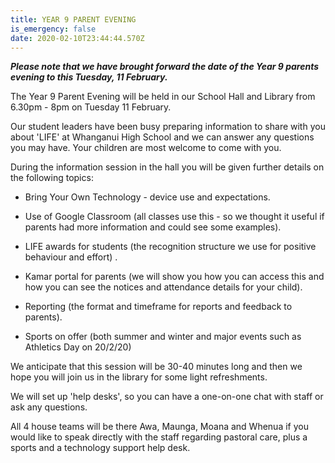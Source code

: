 ```yaml
---
title: YEAR 9 PARENT EVENING
is_emergency: false
date: 2020-02-10T23:44:44.570Z
---
```

***Please note that we have brought forward the date of the Year 9 parents evening to this Tuesday, 11 February.***

The Year 9 Parent Evening will be held in our School Hall and Library from 6.30pm - 8pm on Tuesday 11 February.

Our student leaders have been busy preparing information to share with you about 'LIFE' at Whanganui High School and we can answer any questions you may have. Your children are most welcome to come with you.

During the information session in the hall you will be given further details on the following topics:  

* Bring Your Own Technology - device use and expectations.  
* Use of Google Classroom (all classes use this - so we thought it useful if parents had more information and could see some examples).  
* LIFE awards for students (the recognition structure we use for positive behaviour and effort).  
* Kamar portal for parents (we will show you how you can access this and how you can see the notices and attendance details for your child).  
* Reporting (the format and timeframe for reports and feedback to parents).  
* Sports on offer (both summer and winter and major events such as Athletics Day on 20/2/20)

We anticipate that this session will be 30-40 minutes long and then we hope you will join us in the library for some light refreshments.  

We will set up 'help desks', so you can have a one-on-one chat with staff or ask any questions.  

All 4 house teams will be there Awa, Maunga, Moana and Whenua if you would like to speak directly with the staff regarding pastoral care, plus a sports and a technology support help desk.
